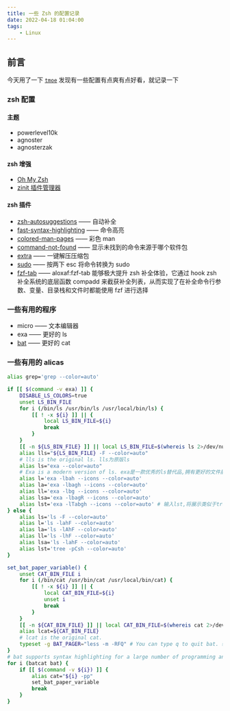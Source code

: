 ```yaml
---
title: 一些 Zsh 的配置记录
date: 2022-04-18 01:04:00
tags:
    - Linux
---
```


## 前言

今天用了一下 [`tmoe`](https://github.com/2moe/tmoe-linux)
发现有一些配置有点爽有点好看，就记录一下

### zsh 配置

#### 主题

- powerlevel10k
- agnoster
- agnosterzak

#### zsh 增强

- [Oh My Zsh](https://github.com/romkatv/powerlevel10k#oh-my-zsh)
- [zinit 插件管理器](https://github.com/zdharma-continuum/zinit)

#### zsh 插件

- [zsh-autosuggestions](https://github.com/zsh-users/zsh-autosuggestions) —— 自动补全
- [fast-syntax-highlighting](https://github.com/zdharma-continuum/fast-syntax-highlighting) —— 命令高亮
- [colored-man-pages](https://github.com/ohmyzsh/ohmyzsh/tree/master/plugins/colored-man-pages) —— 彩色 man
- [command-not-found](https://github.com/ohmyzsh/ohmyzsh/tree/master/plugins/command-not-found) —— 显示未找到的命令来源于哪个软件包
- [extra](https://github.com/ohmyzsh/ohmyzsh/tree/master/plugins/extract) —— 一键解压压缩包
- [sudo](https://github.com/ohmyzsh/ohmyzsh/tree/master/plugins/sudo) —— 按两下 esc 将命令转换为 sudo
- [fzf-tab](https://github.com/Aloxaf/fzf-tab) —— aloxaf:fzf-tab 能够极大提升 zsh 补全体验，它通过 hook zsh 补全系统的底层函数 compadd 来截获补全列表，从而实现了在补全命令行参数、变量、目录栈和文件时都能使用 fzf 进行选择

### 一些有用的程序

- micro —— 文本编辑器
- exa —— 更好的 ls
- [bat](https://github.com/sharkdp/bat) —— 更好的 cat

### 一些有用的 alicas

```sh
alias grep='grep --color=auto'

if [[ $(command -v exa) ]] {
    DISABLE_LS_COLORS=true
    unset LS_BIN_FILE
    for i (/bin/ls /usr/bin/ls /usr/local/bin/ls) {
        [[ ! -x ${i} ]] || {
            local LS_BIN_FILE=${i}
            break
        }
    }
    [[ -n ${LS_BIN_FILE} ]] || local LS_BIN_FILE=$(whereis ls 2>/dev/null | awk '{print $2}')
    alias lls="${LS_BIN_FILE} -F --color=auto"
    # lls is the original ls. lls为原版ls
    alias ls="exa --color=auto"
    # Exa is a modern version of ls. exa是一款优秀的ls替代品,拥有更好的文件展示体验,输出结果更快,使用rust编写。
    alias l='exa -lbah --icons --color=auto'
    alias la='exa -lbagh --icons --color=auto'
    alias ll='exa -lbg --icons --color=auto'
    alias lsa='exa -lbagR --icons --color=auto'
    alias lst='exa -lTabgh --icons --color=auto' # 输入lst,将展示类似于tree的树状列表。
} else {
    alias ls='ls -F --color=auto'
    alias l='ls -lahF --color=auto'
    alias la='ls -lAhF --color=auto'
    alias ll='ls -lhF --color=auto'
    alias lsa='ls -lahF --color=auto'
    alias lst='tree -pCsh --color=auto'
}

set_bat_paper_variable() {
    unset CAT_BIN_FILE i
    for i (/bin/cat /usr/bin/cat /usr/local/bin/cat) {
        [[ ! -x ${i} ]] || {
            local CAT_BIN_FILE=${i}
            unset i
            break
        }
    }
    [[ -n ${CAT_BIN_FILE} ]] || local CAT_BIN_FILE=$(whereis cat 2>/dev/null | awk '{print $2}')
    alias lcat=${CAT_BIN_FILE}
    # lcat is the original cat.
    typeset -g BAT_PAGER="less -m -RFQ" # You can type q to quit bat. 输q退出bat的页面视图
}
# bat supports syntax highlighting for a large number of programming and markup languages. bat是cat的替代品，支持多语言语法高亮。
for i (batcat bat) {
    if [[ $(command -v ${i}) ]] {
        alias cat="${i} -pp"
        set_bat_paper_variable
        break
    }
}
```
